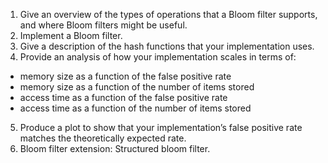 1. Give an overview of the types of operations that a Bloom filter supports, and where Bloom filters might be useful.
2. Implement a Bloom filter.
3. Give a description of the hash functions that your implementation uses.
4. Provide an analysis of how your implementation scales in terms of:
- memory size as a function of the false positive rate
- memory size as a function of the number of items stored
- access time as a function of the false positive rate
- access time as a function of the number of items stored
5. Produce a plot to show that your implementation’s false positive rate matches the theoretically expected rate.
6. Bloom filter extension: Structured bloom filter.
